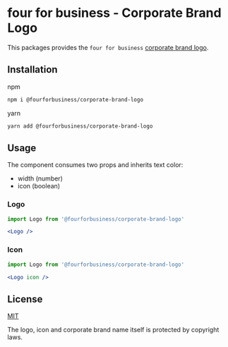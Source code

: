 # four for business - Corporate Brand Logo

This packages provides the `four for business` [corporate brand logo][].

[corporate brand logo]: https://github.com/fourforbusiness/corporate-brand-logo

## Installation

npm

```bash
npm i @fourforbusiness/corporate-brand-logo
```

yarn

```bash
yarn add @fourforbusiness/corporate-brand-logo
```

## Usage

The component consumes two props and inherits text color:
- width (number)
- icon (boolean)

### Logo 
<!-- prettier-ignore -->
```jsx
import Logo from '@fourforbusiness/corporate-brand-logo'

<Logo />
```
### Icon 
<!-- prettier-ignore -->
```jsx
import Logo from '@fourforbusiness/corporate-brand-logo'

<Logo icon />
```

## License

[MIT][]

[mit]: ./LICENSE.md

The logo, icon and corporate brand name itself is protected by copyright laws.
